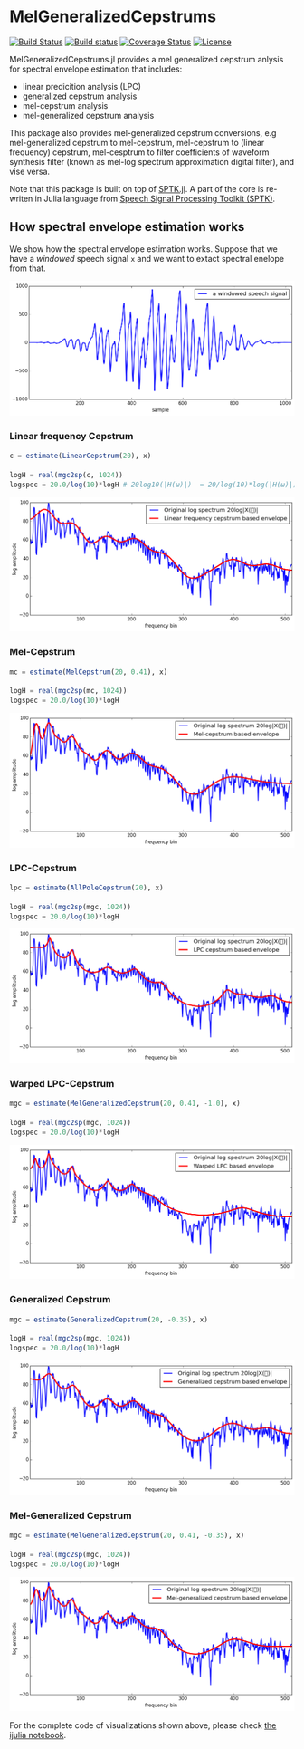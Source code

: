 # MelGeneralizedCepstrums

[![Build Status](https://travis-ci.org/r9y9/MelGeneralizedCepstrums.jl.svg?branch=master)](https://travis-ci.org/r9y9/MelGeneralizedCepstrums.jl)
[![Build status](https://ci.appveyor.com/api/projects/status/gr17ty0m7fagqsh5/branch/master?svg=true)](https://ci.appveyor.com/project/r9y9/melgeneralizedcepstrums-jl/branch/master)
[![Coverage Status](https://coveralls.io/repos/r9y9/MelGeneralizedCepstrums.jl/badge.svg?branch=master)](https://coveralls.io/r/r9y9/MelGeneralizedCepstrums.jl?branch=master)
[![License](http://img.shields.io/badge/license-MIT-brightgreen.svg?style=flat)](LICENSE.md)

MelGeneralizedCepstrums.jl provides a mel generalized cepstrum anlysis for spectral envelope estimation that includes:

- linear predicition analysis (LPC)
- generalized cepstrum analysis
- mel-cepstrum analysis
- mel-generalized cepstrum analysis

This package also provides mel-generalized cepstrum conversions, e.g mel-generalized cepstrum to mel-cepstrum, mel-cepstrum to (linear frequency) cepstrum, mel-cesptrum to filter coefficients of waveform synthesis filter (known as mel-log spectrum approximation digital filter), and vise versa.

Note that this package is built on top of [SPTK.jl](https://github.com/r9y9/SPTK.jl). A part of the core is re-writen in Julia language from [Speech Signal Processing Toolkit (SPTK)](http://sp-tk.sourceforge.net/).


## How spectral envelope estimation works

We show how the spectral envelope estimation works. Suppose that we have a *windowed* speech signal `x` and we want to extact spectral enelope from that.

![](examples/windowed.png)

### Linear frequency Cepstrum

```julia
c = estimate(LinearCepstrum(20), x)

logH = real(mgc2sp(c, 1024))
logspec = 20.0/log(10)*logH # 20log10(|H(ω)|)  = 20/log(10)*log(|H(ω)|)
```

![](examples/cepstrum.png)

### Mel-Cepstrum

```julia
mc = estimate(MelCepstrum(20, 0.41), x)

logH = real(mgc2sp(mc, 1024))
logspec = 20.0/log(10)*logH
```

![](examples/mel-cepstrum.png)

### LPC-Cepstrum

```julia
lpc = estimate(AllPoleCepstrum(20), x)

logH = real(mgc2sp(mgc, 1024))
logspec = 20.0/log(10)*logH
```

![](examples/lpc-cepstrum.png)

### Warped LPC-Cepstrum

```julia
mgc = estimate(MelGeneralizedCepstrum(20, 0.41, -1.0), x)

logH = real(mgc2sp(mgc, 1024))
logspec = 20.0/log(10)*logH
```

![](examples/warped-lpc-cepstrum.png)

### Generalized Cepstrum

```julia
mgc = estimate(GeneralizedCepstrum(20, -0.35), x)

logH = real(mgc2sp(mgc, 1024))
logspec = 20.0/log(10)*logH
```

![](examples/generalized-cepstrum.png)

### Mel-Generalized Cepstrum

```julia
mgc = estimate(MelGeneralizedCepstrum(20, 0.41, -0.35), x)

logH = real(mgc2sp(mgc, 1024))
logspec = 20.0/log(10)*logH
```

![](examples/mel-generalized-cepstrum.png)

For the complete code of visualizations shown above, please check [the ijulia notebook](http://nbviewer.ipython.org/github/r9y9/MelGeneralizedCepstrums.jl/blob/master/examples/MelGeneralizedCepstrumsBasedEnvelope.ipynb).
